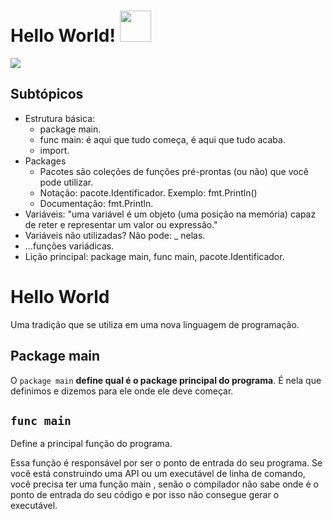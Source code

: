 # Hello World! <img src="https://cdn.worldvectorlogo.com/logos/golang-gopher.svg" width="50" height="50">

<img src="https://user-images.githubusercontent.com/8325672/76652279-7cc88c00-6523-11ea-8cd1-247de96c7c69.png">

## Subtópicos

- Estrutura básica:
	- package main.
	- func main: é aqui que tudo começa, é aqui que tudo acaba.
	- import.
- Packages
	- Pacotes são coleções de funções pré-prontas (ou não) que você pode utilizar.
	- Notação: pacote.Identificador. Exemplo: fmt.Println()
	- Documentação: fmt.Println.
- Variáveis: "uma variável é um objeto (uma posição na memória) capaz de reter e representar um valor ou expressão."
- Variáveis não utilizadas? Não pode: _ nelas.
- ...funções variádicas.
- Lição principal: package main, func main, pacote.Identificador.

# Hello World

Uma tradição que se utiliza em uma nova linguagem de programação.

## Package main

O `package main` **define qual é o package principal do programa**. É nela que definimos e dizemos para ele onde ele deve começar.

## `func main`

Define a principal função do programa.

Essa função é responsável por ser o ponto de entrada do seu programa. Se você está construindo uma API ou um executável de linha de comando, você precisa ter uma função main , senão o compilador não sabe onde é o ponto de entrada do seu código e por isso não consegue gerar o executável.
